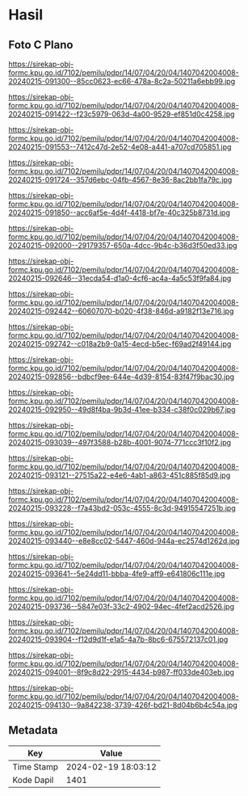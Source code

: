 # Hasil

## Foto C Plano

https://sirekap-obj-formc.kpu.go.id/7102/pemilu/pdpr/14/07/04/20/04/1407042004008-20240215-091300--85cc0623-ec66-478a-8c2a-50211a6ebb99.jpg

https://sirekap-obj-formc.kpu.go.id/7102/pemilu/pdpr/14/07/04/20/04/1407042004008-20240215-091422--f23c5979-063d-4a00-9529-ef851d0c4258.jpg

https://sirekap-obj-formc.kpu.go.id/7102/pemilu/pdpr/14/07/04/20/04/1407042004008-20240215-091553--7412c47d-2e52-4e08-a441-a707cd705851.jpg

https://sirekap-obj-formc.kpu.go.id/7102/pemilu/pdpr/14/07/04/20/04/1407042004008-20240215-091724--357d6ebc-04fb-4567-8e36-8ac2bb1fa79c.jpg

https://sirekap-obj-formc.kpu.go.id/7102/pemilu/pdpr/14/07/04/20/04/1407042004008-20240215-091850--acc6af5e-4d4f-4418-bf7e-40c325b8731d.jpg

https://sirekap-obj-formc.kpu.go.id/7102/pemilu/pdpr/14/07/04/20/04/1407042004008-20240215-092000--29179357-650a-4dcc-9b4c-b36d3f50ed33.jpg

https://sirekap-obj-formc.kpu.go.id/7102/pemilu/pdpr/14/07/04/20/04/1407042004008-20240215-092646--31ecda54-d1a0-4cf6-ac4a-4a5c53f9fa84.jpg

https://sirekap-obj-formc.kpu.go.id/7102/pemilu/pdpr/14/07/04/20/04/1407042004008-20240215-092442--60607070-b020-4f38-846d-a9182f13e716.jpg

https://sirekap-obj-formc.kpu.go.id/7102/pemilu/pdpr/14/07/04/20/04/1407042004008-20240215-092742--c018a2b9-0a15-4ecd-b5ec-f69ad2f49144.jpg

https://sirekap-obj-formc.kpu.go.id/7102/pemilu/pdpr/14/07/04/20/04/1407042004008-20240215-092856--bdbcf9ee-644e-4d39-8154-83f47f9bac30.jpg

https://sirekap-obj-formc.kpu.go.id/7102/pemilu/pdpr/14/07/04/20/04/1407042004008-20240215-092950--49d8f4ba-9b3d-41ee-b334-c38f0c029b67.jpg

https://sirekap-obj-formc.kpu.go.id/7102/pemilu/pdpr/14/07/04/20/04/1407042004008-20240215-093039--497f3588-b28b-4001-9074-771ccc3f10f2.jpg

https://sirekap-obj-formc.kpu.go.id/7102/pemilu/pdpr/14/07/04/20/04/1407042004008-20240215-093121--27515a22-e4e6-4ab1-a863-451c885f85d9.jpg

https://sirekap-obj-formc.kpu.go.id/7102/pemilu/pdpr/14/07/04/20/04/1407042004008-20240215-093228--f7a43bd2-053c-4555-8c3d-94915547251b.jpg

https://sirekap-obj-formc.kpu.go.id/7102/pemilu/pdpr/14/07/04/20/04/1407042004008-20240215-093440--e8e8cc02-5447-460d-944a-ec2574d1262d.jpg

https://sirekap-obj-formc.kpu.go.id/7102/pemilu/pdpr/14/07/04/20/04/1407042004008-20240215-093641--5e24dd11-bbba-4fe9-aff9-e641806c111e.jpg

https://sirekap-obj-formc.kpu.go.id/7102/pemilu/pdpr/14/07/04/20/04/1407042004008-20240215-093736--5847e03f-33c2-4902-94ec-4fef2acd2526.jpg

https://sirekap-obj-formc.kpu.go.id/7102/pemilu/pdpr/14/07/04/20/04/1407042004008-20240215-093904--f12d9d1f-e1a5-4a7b-8bc6-675572137c01.jpg

https://sirekap-obj-formc.kpu.go.id/7102/pemilu/pdpr/14/07/04/20/04/1407042004008-20240215-094001--8f9c8d22-2915-4434-b987-ff033de403eb.jpg

https://sirekap-obj-formc.kpu.go.id/7102/pemilu/pdpr/14/07/04/20/04/1407042004008-20240215-094130--9a842238-3739-426f-bd21-8d04b6b4c54a.jpg


## Metadata

| Key        | Value               |
| ---------- | ------------------- |
| Time Stamp | 2024-02-19 18:03:12 |
| Kode Dapil | 1401                |



